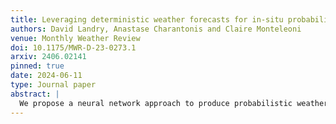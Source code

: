 ```yaml
---
title: Leveraging deterministic weather forecasts for in-situ probabilistic temperature predictions via deep learning
authors: David Landry, Anastase Charantonis and Claire Monteleoni
venue: Monthly Weather Review
doi: 10.1175/MWR-D-23-0273.1
arxiv: 2406.02141
pinned: true
date: 2024-06-11
type: Journal paper
abstract: |
  We propose a neural network approach to produce probabilistic weather forecasts from a deterministic numerical weather prediction. Our approach is applied to operational surface temperature outputs from the Global Deterministic Prediction System up to ten-day lead times, targeting METAR observations in Canada and the United States. We show how postprocessing performance is improved by training a single model for multiple lead times. Multiple strategies to condition the network for the lead time are studied, including a supplementary predictor and an embedding. The proposed model is evaluated for accuracy, spread, distribution calibration, and its behavior under extremes. The neural network approach decreases CRPS by 15% and has improved distribution calibration compared to a naive probabilistic model based on past forecast errors. Our approach increases the value of a deterministic forecast by adding information about the uncertainty, without incurring the cost of simulating multiple trajectories. It applies to any gridded forecast including the recent machine learning-based weather prediction models. It requires no information regarding forecast spread and can be trained to generate probabilistic predictions from any deterministic forecast.
---
```



